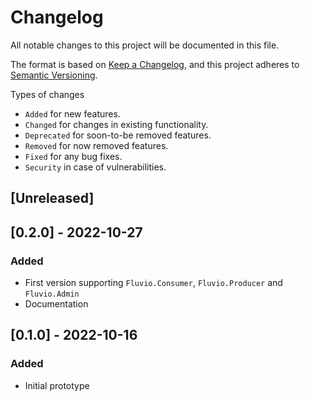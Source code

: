 # Changelog

All notable changes to this project will be documented in this file.

The format is based on [Keep a Changelog](https://keepachangelog.com/en/1.0.0/),
and this project adheres to [Semantic Versioning](https://semver.org/spec/v2.0.0.html).

Types of changes

- `Added` for new features.
- `Changed` for changes in existing functionality.
- `Deprecated` for soon-to-be removed features.
- `Removed` for now removed features.
- `Fixed` for any bug fixes.
- `Security` in case of vulnerabilities.

## [Unreleased]

## [0.2.0] - 2022-10-27

### Added

- First version supporting `Fluvio.Consumer`, `Fluvio.Producer` and `Fluvio.Admin`
- Documentation

## [0.1.0] - 2022-10-16

### Added

- Initial prototype
